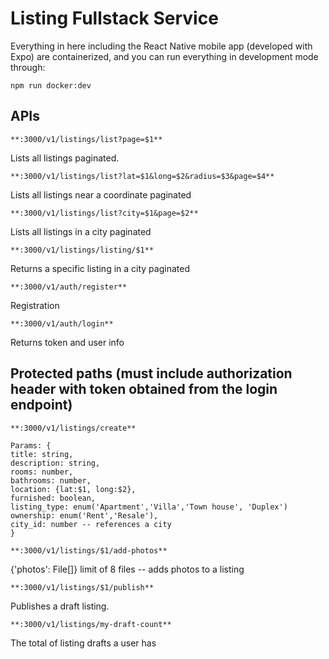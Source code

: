 # Listing Fullstack Service

Everything in here including the React Native mobile app (developed with Expo) are containerized, and you can run everything in development mode through:

    npm run docker:dev

## APIs

    **:3000/v1/listings/list?page=$1**

Lists all listings paginated.

    **:3000/v1/listings/list?lat=$1&long=$2&radius=$3&page=$4**

Lists all listings near a coordinate paginated

    **:3000/v1/listings/list?city=$1&page=$2**

Lists all listings in a city paginated

    **:3000/v1/listings/listing/$1**

Returns a specific listing in a city paginated

    **:3000/v1/auth/register**

Registration

    **:3000/v1/auth/login**

Returns token and user info

## Protected paths (must include authorization header with token obtained from the login endpoint)

    **:3000/v1/listings/create**

    Params: {
    title: string,
    description: string,
    rooms: number,
    bathrooms: number,
    location: {lat:$1, long:$2},
    furnished: boolean,
    listing_type: enum('Apartment','Villa','Town house', 'Duplex')
    ownership: enum('Rent','Resale'),
    city_id: number -- references a city
    }

    **:3000/v1/listings/$1/add-photos**

{'photos': File[]} limit of 8 files -- adds photos to a listing

    **:3000/v1/listings/$1/publish**

Publishes a draft listing.

    **:3000/v1/listings/my-draft-count**

The total of listing drafts a user has

